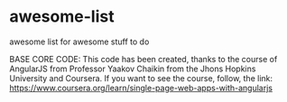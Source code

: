# awesome-list
awesome list for awesome stuff to do

BASE CORE CODE:
This code has been created, thanks to the course of AngularJS from Professor Yaakov Chaikin from the Jhons Hopkins University and Coursera.
If you want to see the course, follow, the link:
https://www.coursera.org/learn/single-page-web-apps-with-angularjs







